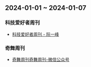 ## 2024-01-01 ~ 2024-01-07
### 科技爱好者周刊
* [科技爱好者周刊 - 阮一峰](https://github.com/ruanyf/weekly)

### 奇舞周刊
* [奇舞周刊](https://weekly.75.team/)[奇舞周刊-微信公众号](https://mp.weixin.qq.com/mp/appmsgalbum?__biz=Mzg4MTYwMzY1Mw==&action=getalbum&album_id=1899297601078771727&scene=173&subscene=&sessionid=svr_4979ae71d81&enterid=1702452660&from_msgid=2247509415&from_itemidx=1&count=3&nolastread=1#wechat_redirect)

